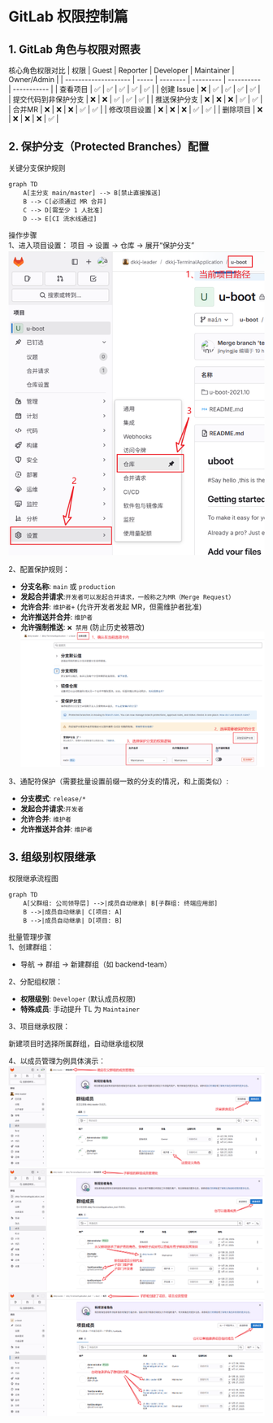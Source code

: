 # GitLab 权限控制篇
## 1. GitLab 角色与权限对照表
核心角色权限对比
| 权限                 | Guest | Reporter | Developer | Maintainer | Owner/Admin |
| -------------------- | ----- | -------- | --------- | ---------- | ----------- |
| 查看项目             | ✅     | ✅        | ✅         | ✅          | ✅           |
| 创建 Issue           | ❌     | ✅        | ✅         | ✅          | ✅           |
| 提交代码到非保护分支 | ❌     | ❌        | ✅         | ✅          | ✅           |
| 推送保护分支         | ❌     | ❌        | ❌         | ✅          | ✅           |
| 合并MR               | ❌     | ❌        | ❌         | ✅          | ✅           |
| 修改项目设置         | ❌     | ❌        | ❌         | ✅          | ✅           |
| 删除项目             | ❌     | ❌        | ❌         | ❌          | ✅           |

## 2. 保护分支（Protected Branches）配置
关键分支保护规则
```mermaid
graph TD
    A[主分支 main/master] --> B[禁止直接推送]
    B --> C[必须通过 MR 合并]
    C --> D[需至少 1 人批准]
    D --> E[CI 流水线通过]
```
操作步骤<br>
1、进入项目设置：
项目 → 设置 → 仓库 → 展开“保护分支”
![](../images/createProtectBranch.png)

2、配置保护规则：
- **分支名称**: `main` 或 `production`
- **发起合并请求**:`开发者可以发起合并请求，一般称之为MR（Merge Request）`
- **允许合并**: `维护者+` (允许开发者发起 MR，但需维护者批准)
- **允许推送并合并**: `维护者`
- **允许强制推送**: `❌ 禁用` (防止历史被篡改)
![](../images/createProtectBranch1.png)

3、通配符保护（需要批量设置前缀一致的分支的情况，和上面类似）:
- **分支模式**: `release/*`
- **发起合并请求**:`开发者`
- **允许合并**: `维护者`
- **允许推送并合并**: `维护者`

## 3. 组级别权限继承

权限继承流程图
```mermaid
graph TD
    A[父群组: 公司领导层] -->|成员自动继承| B[子群组: 终端应用部]
    B -->|成员自动继承| C[项目: A]
    B -->|成员自动继承| D[项目: B]
```
批量管理步骤<br>
1、创建群组：<br>
- 导航 → 群组 → 新建群组（如 backend-team）<br>

2、分配组权限：<br>
- **权限级别**: `Developer` (默认成员权限)
- **特殊成员**: 手动提升 TL 为 `Maintainer`

3、项目继承权限：

新建项目时选择所属群组，自动继承组权限

4、以成员管理为例具体演示：
![](../images/BaseGroup.png)
![](../images/ChildGroup.png)
![](../images/ChildGroupProject.png)